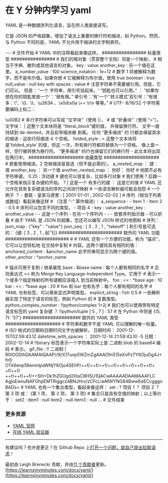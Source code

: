 # 在 Y 分钟内学习 yaml
YAML 是一种数据序列化语言，旨在供人类直接读写。

它是 JSON 的严格超集，增加了语法上重要的换行符和缩进，如 Python。然而，与 Python 不同的是，YAML 不允许用于缩进的文字制表符。

\---   # 文件开始
\# YAML 中的注释看起来像这样。
\################
标量类型
\################
\# 我们的根对象（贯穿整个文档）将是一个映射，
\# 相当于字典、散列或其他语言的对象。
key :  value 
another_key : 另一个值在这里。
a_number_value :  100 
science_notation :  1e+12 
\# 数字 1 将被解释为数字，而不是布尔值。如果你想
\# 它被解释为布尔值，使用 true 
boolean :  true 
null_value :  null 
key with spaces :  value 
\# 注意字符串不需要被引用。但是，它们可以。
但是： '一个  字符串，用引号括起来。' “钥匙也可以引用。” ： “如果你想在你的钥匙里放一个'：'很有用。” 单引号：'有'一个''转义模式'双引号：“有很多：\\”、\\0、\\t、\\u263A 、\\x0d\\x0a \\== \\r\\n 等等。” # UTF- 8/16/32 个字符需要编码上标二：      

 \\u00B2
\# 多行字符串可以写成 “文字块”（使用 |）、
\# 或 “折叠块”（使用 “>”）。
文字块： | 
    这整个文本块将是 “literal_block”键的值，
    并保留换行符。
    文字一直持续到 de-dented，并且前导缩进被
    剥离。
        任何 “更多缩进” 的
        行都会保留其余的缩进 - 这些行将缩进 4 个空格。
folded_style :  >
    这整个文本块将是'folded_style' 的值，但这
    一次，所有换行符都将替换为一个空格。
    像上面一样，空行被转换为换行符。
        “更多缩进” 的行也保留它们的换行符 -
        此文本将出现在两行中。
\####################
收藏类型
\####################
\# 嵌套使用缩进。2 空格缩进是首选（但不是必需的）。
a_nested_map ：
  键： 值
  another_key ： 另一个值
  another_nested_map ：
    你好： 你好
\# 地图不必有字符串键。
0.25 : 浮动键
\# 键也可以很复杂，比如多行对象
\# 我们使用 ? 后跟一个空格来指示复杂键的开始。
?  | 
  这是一个
  有多行的键
： 这是它的值
\# YAML 还允许在具有复杂键语法的序列之间进行映射
\# 一些语言解析器可能会抱怨
\# 一个例子
？ - 曼联
  \- 皇家马德里
:  \[ 2001-01-01 ,  2002-02-02 ]
\# 序列（相当于列表或数组）看起来像这样
\# （注意 “-” 算作缩进）：
a_sequence : 
  \-  Item 1 
  \-  Item 2 
  \-  0.5   # 序列可以包含不同的类型。
  \- 项目 4 
  \-  key :  value 
    another_key :  another_value 
  \- 
    \- 这是一个序列
    \- 在另一个序列内
  \-  -  - 嵌套序列指示器
      \- 可以折叠
\# 由于 YAML 是 JSON 的超集，您还可以编写 JSON 样式的地图和
\# 序列：
json_map :  {"key" :  "value"} 
json_seq :  \[ 3 ,  2 ,  1 ,  "takeoff" ]
和引号是可选的： {键:  \[ 3 ,  2 ,  1 , 起飞]}
\#######################
额外的 YAML 功能
\####################### #
\# YAML 还有一个方便的功能，称为 “锚点”，它可以让您轻松地
在文档中复制 # 内容。这两个键将具有相同的值： anchored_content 
: &anchor_name 此字符串将显示为两个键的值。other_anchor : \*anchor_name  

\# 锚点可用于复制 / 继承属性
base :  &base 
  name : 每个人都有相同的名字
\# 正则表达式 &lt;&lt; 称为 Merge Key Language-Independent Type。它用于
\# 表示一个或多个指定映射的所有键都应该插入
到当前映射中。
foo : 
  &lt;&lt; :  \*base 
  age :  10
bar : 
  &lt;&lt; :  \*base 
  age :  20
\# foo 和 bar 也有名字：每个人都有相同的名字
\# YAML 也有标签，可以用来显式声明类型。
explicit_string :  !!str  0.5 
\# 一些解析器实现了特定于语言的标签，例如 Python 的
\# 复数类型。
python_complex_number :  !!python/complex  1+2j
\# 我们也可以使用带有特定语言标签的 yaml 复杂键
？ !!python/tuple  \[ 5 ,  7 ] 
:  57 
\# 在 Python 中将是 {(5, 7): '57'}
\#####################
额外的 YAML 类型
\####################
\# 字符串和数字不是 YAML 可以理解的唯一标量。
\# ISO 格式的日期和日期时间文字也被解析。
日期时间： 2001-12-15T02:59:43.1Z 
datetime_with_spaces ： 2001-12-14 21:59:43.10 -5
日期： 2002-12-14
\# !!binary 标签表示一个字符串实际上是
二进制 blob 的 base64 编码 # 表示。
gif_file :  !! 二进制 | 
  R0lGODlhDAAMAIQAAP//9/X17unp5WZmZgAAAOfn515eXvPz7Y6OjuDg4J+fn5 
  OTk6enp56enmlpaWNjY6Ojo4SEhP/++f/++f/++f/++f/++f/++f/++f/++f/+ 
  \+f/++f/ ++f/++f/++f/++SH+Dk1hZGUgd2l0aCBHSU1QACwAAAAADAAMAAAFLC 
  AgjoEwnuNAFOhpEMTRiggcz4BNJHrv/zCFcLiwMWYNG84BwwEeECcgggoBADs=
\# YAML 也有一个集合类型，看起来像这样：
set : 
  ?  项目 1 
  ？ 项目 2 
  ？ 第 3 项
或： {第 1 项， 第 2 项， 第 3 项}
\# 集合只是具有空值的映射；以上等价于：
set2 : 
  item1 :  null 
  item2 :  null 
  item3 :  null
...   # 文件结束

### 更多资源

-   [YAML 官网](https://yaml.org/)
-   [在线 YAML 验证器](http://www.yamllint.com/)

* * *

有建议吗？也许是更正？在 Github Repo 上[打开一个问题，或自己提出](https://github.com/adambard/learnxinyminutes-docs/issues/new)[拉取请求](https://github.com/adambard/learnxinyminutes-docs/edit/master/yaml.html.markdown)！

最初由 Leigh Brenecki 贡献，并由[11 个贡献者](https://github.com/adambard/learnxinyminutes-docs/blame/master/yaml.html.markdown)更新。 
 [https://learnxinyminutes.com/docs/yaml/](https://learnxinyminutes.com/docs/yaml/)
